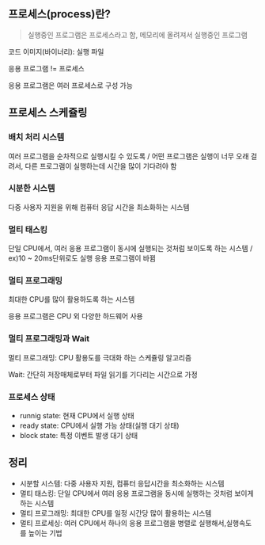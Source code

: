## 프로세스(process)란?

>실행중인 프로그램은 프로세스라고 함, 메모리에 올려져서 실행중인 프로그램

코드 이미지(바이너리): 실행 파일

응용 프로그램 != 프로세스

응용 프로그램은 여러 프로세스로 구성 가능

## 프로세스 스케쥴링

### 배치 처리 시스템

여러 프로그램을 순차적으로 실행시킬 수 있도록  / 어떤 프로그램은 실행이 너무 오래 걸려서, 다른 프로그램이 실행하는데 시간을 많이 기다려야 함

### 시분한 시스템

다중 사용자 지원을 위해 컴퓨터 응답 시간을 최소화하는 시스템

### 멀티 태스킹

단일 CPU에서, 여러 응용 프로그램이 동시에 실행되는 것처럼 보이도록 하는 시스템 / ex)10 ~ 20ms단위로도 실행 응용 프로그램이 바뀜

### 멀티 프로그래밍

최대한 CPU를 많이 활용하도록 하는 시스템

응용 프로그램은 CPU 외 다양한 하드웨어 사용

### 멀티 프로그래밍과 Wait

멀티 프로그래밍: CPU 활용도를 극대화 하는 스케쥴링 알고리즘

Wait: 간단히 저장매체로부터 파일 읽기를 기다리는 시간으로 가정

### 프로세스 상태

- runnig state: 현재 CPU에서 실행 상태
- ready state: CPU에서 실행 가능 상태(실행 대기 상태)
- block state: 특정 이벤트 발생 대기 상태

## 정리

- 시분할 시스템: 다중 사용자 지원, 컴퓨터 응답시간을 최소화하는 시스템
- 멀티 태스킹: 단일 CPU에서 여러 응용 프로그램을 동시에 실행하는 것처럼 보이게 하는 시스템
- 멀티 프로그래밍: 최대한 CPU를 일정 시간당 많이 활용하는 시스템
- 멀티 프로세싱: 여러 CPU에서 하나의 응용 프로그램을 병렬로 실행해서,실행속도를 높이는 기법